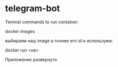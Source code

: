 # telegram-bot

Teminal commands to run container:

docker images

выбираем наш image а точнее его id и используем:

docker run <нв>

Приложение развернуто
